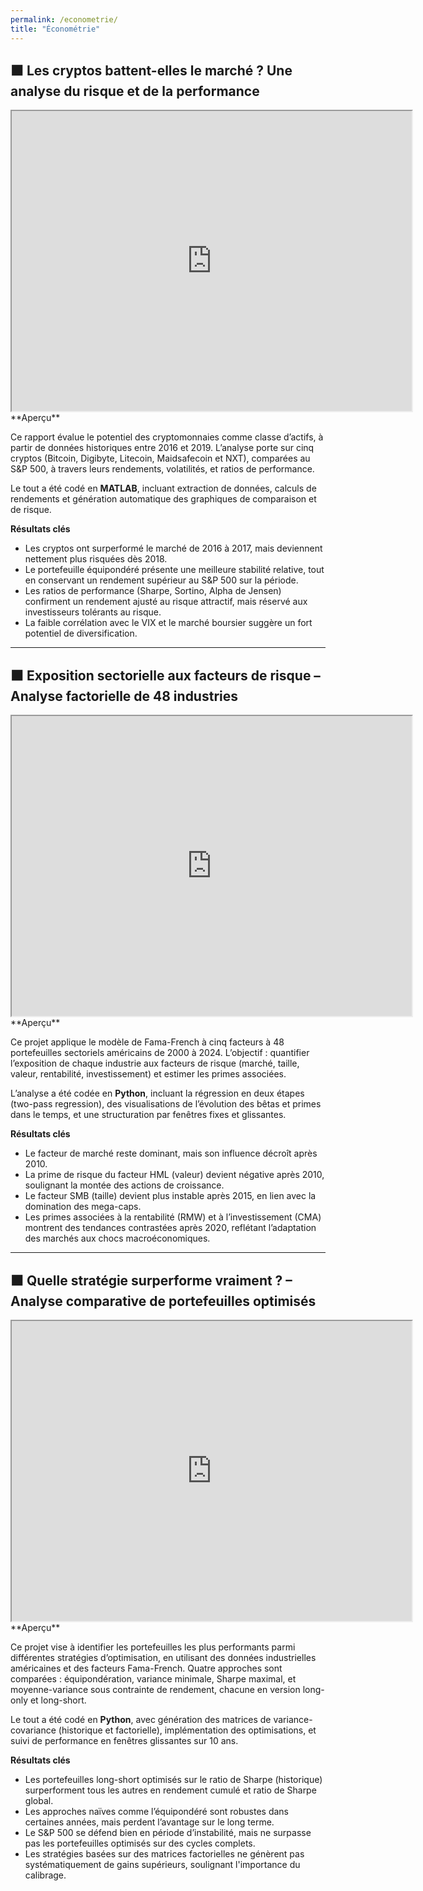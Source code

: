 ```yaml
---
permalink: /econometrie/
title: "Économétrie"
---
```


## ⬛ Les cryptos battent-elles le marché ? Une analyse du risque et de la performance

<iframe src="https://drive.google.com/file/d/11jlfMQnVzUomAjueXRYYrr17PR0khLKi/preview" width="640" height="480" allow="autoplay"></iframe>
<br>
**Aperçu**  

Ce rapport évalue le potentiel des cryptomonnaies comme classe d’actifs, à partir de données historiques entre 2016 et 2019. L’analyse porte sur cinq cryptos (Bitcoin, Digibyte, Litecoin, Maidsafecoin et NXT), comparées au S&P 500, à travers leurs rendements, volatilités, et ratios de performance.  

Le tout a été codé en **MATLAB**, incluant extraction de données, calculs de rendements et génération automatique des graphiques de comparaison et de risque.

**Résultats clés**

- Les cryptos ont surperformé le marché de 2016 à 2017, mais deviennent nettement plus risquées dès 2018.
- Le portefeuille équipondéré présente une meilleure stabilité relative, tout en conservant un rendement supérieur au S&P 500 sur la période.
- Les ratios de performance (Sharpe, Sortino, Alpha de Jensen) confirment un rendement ajusté au risque attractif, mais réservé aux investisseurs tolérants au risque.
- La faible corrélation avec le VIX et le marché boursier suggère un fort potentiel de diversification.


---


##  ⬛ Exposition sectorielle aux facteurs de risque – Analyse factorielle de 48 industries

<iframe src="https://drive.google.com/file/d/1oqF2FgoGdnohuMzJ-usEUn6tnMwWti-S/preview" width="640" height="480" allow="autoplay"></iframe>
<br>
**Aperçu**  

Ce projet applique le modèle de Fama-French à cinq facteurs à 48 portefeuilles sectoriels américains de 2000 à 2024. L’objectif : quantifier l’exposition de chaque industrie aux facteurs de risque (marché, taille, valeur, rentabilité, investissement) et estimer les primes associées.

L’analyse a été codée en **Python**, incluant la régression en deux étapes (two-pass regression), des visualisations de l’évolution des bêtas et primes dans le temps, et une structuration par fenêtres fixes et glissantes.

**Résultats clés**

- Le facteur de marché reste dominant, mais son influence décroît après 2010.
- La prime de risque du facteur HML (valeur) devient négative après 2010, soulignant la montée des actions de croissance.
- Le facteur SMB (taille) devient plus instable après 2015, en lien avec la domination des mega-caps.
- Les primes associées à la rentabilité (RMW) et à l’investissement (CMA) montrent des tendances contrastées après 2020, reflétant l’adaptation des marchés aux chocs macroéconomiques.

---

## ⬛ Quelle stratégie surperforme vraiment ? – Analyse comparative de portefeuilles optimisés

<iframe src="https://drive.google.com/file/d/19DmnNegsyYVyhsX7PfXf7HNw9h-fV7Dp/preview" width="640" height="480" allow="autoplay"></iframe>
<br>
**Aperçu**  

Ce projet vise à identifier les portefeuilles les plus performants parmi différentes stratégies d’optimisation, en utilisant des données industrielles américaines et des facteurs Fama-French. Quatre approches sont comparées : équipondération, variance minimale, Sharpe maximal, et moyenne-variance sous contrainte de rendement, chacune en version long-only et long-short.  

Le tout a été codé en **Python**, avec génération des matrices de variance-covariance (historique et factorielle), implémentation des optimisations, et suivi de performance en fenêtres glissantes sur 10 ans.

**Résultats clés**

- Les portefeuilles long-short optimisés sur le ratio de Sharpe (historique) surperforment tous les autres en rendement cumulé et ratio de Sharpe global.
- Les approches naïves comme l’équipondéré sont robustes dans certaines années, mais perdent l’avantage sur le long terme.
- Le S&P 500 se défend bien en période d’instabilité, mais ne surpasse pas les portefeuilles optimisés sur des cycles complets.
- Les stratégies basées sur des matrices factorielles ne génèrent pas systématiquement de gains supérieurs, soulignant l'importance du calibrage.







